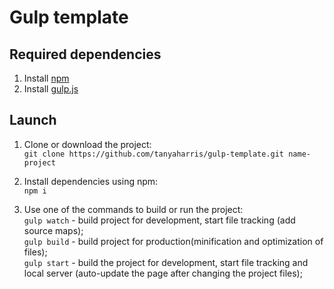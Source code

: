 # Gulp template
## Required dependencies
1) Install [npm](https://nodejs.org/en/)
2) Install [gulp.js](https://gulpjs.com/)
## Launch
1) Clone or download the project:<br/>
  ```git clone https://github.com/tanyaharris/gulp-template.git name-project```

2) Install dependencies using npm:<br/>
  ``` npm i ```
3) Use one of the commands to build or run the project:<br/>
   ``` gulp watch ``` - build project for development, start file tracking (add source maps);<br/>
   ``` gulp build ``` - build project for production(minification and optimization of files);<br/>
   ``` gulp start ``` - build the project for development, start file tracking and local server (auto-update the page after changing the project files);

